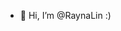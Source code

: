 - 👋 Hi, I’m @RaynaLin :)

<!---
RaynaLin/RaynaLin is a ✨ special ✨ repository because its `README.md` (this file) appears on your GitHub profile.
You can click the Preview link to take a look at your changes.
--->
